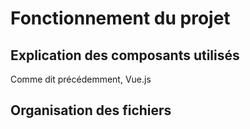 # Fonctionnement du projet

## Explication des composants utilisés

Comme dit précédemment, Vue.js 

## Organisation des fichiers




